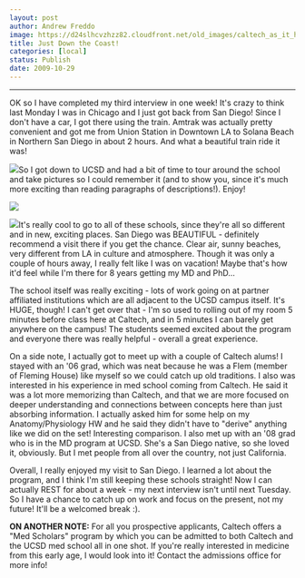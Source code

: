 ```yaml
---
layout: post
author: Andrew Freddo
image: https://d24slhcvzhzz82.cloudfront.net/old_images/caltech_as_it_happens/6a0105349b8251970b0120a62ab94a970b.jpg
title: Just Down the Coast!
categories: [local]
status: Publish
date: 2009-10-29
---
```


****
OK so I have completed my third interview in one week! It's crazy to think last Monday I was in Chicago and I just got back from San Diego! Since I don't have a car, I got there using the train. Amtrak was actually pretty convenient and got me from Union Station in Downtown LA to Solana Beach in Northern San Diego in about 2 hours. And what a beautiful train ride it was!


![](https://d24slhcvzhzz82.cloudfront.net/old_images/caltech_as_it_happens/6a0105349b8251970b0120a62ac902970b.jpg)So I got down to UCSD and had a bit of time to tour around the school and take pictures so I could remember it (and to show you, since it's much more exciting than reading paragraphs of descriptions!). Enjoy!

![](https://d24slhcvzhzz82.cloudfront.net/old_images/caltech_as_it_happens/6a0105349b8251970b0120a682304d970c.jpg)

![](https://d24slhcvzhzz82.cloudfront.net/old_images/caltech_as_it_happens/6a0105349b8251970b0120a6823ab6970c.jpg)It's really cool to go to all of these schools, since they're all so different and in new, exciting places. San Diego was BEAUTIFUL - definitely recommend a visit there if you get the chance. Clear air, sunny beaches, very different from LA in culture and atmosphere. Though it was only a couple of hours away, I really felt like I was on vacation! Maybe that's how it'd feel while I'm there for 8 years getting my MD and PhD...

The school itself was really exciting - lots of work going on at partner affiliated institutions which are all adjacent to the UCSD campus itself. It's HUGE, though! I can't get over that - I'm so used to rolling out of my room 5 minutes before class here at Caltech, and in 5 minutes I can barely get anywhere on the campus! The students seemed excited about the program and everyone there was really helpful - overall a great experience.

On a side note, I actually got to meet up with a couple of Caltech alums! I stayed with an '06 grad, which was neat because he was a Flem (member of Fleming House) like myself so we could catch up old traditions. I also was interested in his experience in med school coming from Caltech. He said it was a lot more memorizing than Caltech, and that we are more focused on deeper understanding and connections between concepts here than just absorbing information. I actually asked him for some help on my Anatomy/Physiology HW and he said they didn't have to "derive" anything like we did on the set! Interesting comparison. I also met up with an '08 grad who is in the MD program at UCSD. She's a San Diego native, so she loved it, obviously. But I met people from all over the country, not just California.

Overall, I really enjoyed my visit to San Diego. I learned a lot about the program, and I think I'm still keeping these schools straight! Now I can actually REST for about a week - my next interview isn't until next Tuesday. So I have a chance to catch up on work and focus on the present, not my future! It'll be a welcomed break :).

**ON ANOTHER NOTE:** For all you prospective applicants, Caltech offers a "Med Scholars" program by which you can be admitted to both Caltech and the UCSD med school all in one shot. If you're really interested in medicine from this early age, I would look into it! Contact the admissions office for more info!
